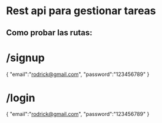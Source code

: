 # Rest api para gestionar tareas


## Como probar las rutas:

# /signup

{
  "email":"rodrick@gmail.com",
  "password":"123456789"
}


# /login

{
  "email":"rodrick@gmail.com",
  "password":"123456789"
}


